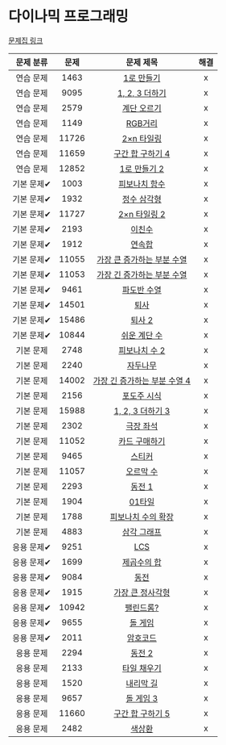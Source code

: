 # 다이나믹 프로그래밍

[문제집 링크](https://www.acmicpc.net/workbook/view/7319)

| 문제 분류 | 문제 | 문제 제목 | 해결 |
| :--: | :--: | :--: | :--: |
| 연습 문제 | 1463 | [1로 만들기](https://www.acmicpc.net/problem/1463) | x |
| 연습 문제 | 9095 | [1, 2, 3 더하기](https://www.acmicpc.net/problem/9095) | x |
| 연습 문제 | 2579 | [계단 오르기](https://www.acmicpc.net/problem/2579) | x |
| 연습 문제 | 1149 | [RGB거리](https://www.acmicpc.net/problem/1149) | x |
| 연습 문제 | 11726 | [2×n 타일링](https://www.acmicpc.net/problem/11726) | x |
| 연습 문제 | 11659 | [구간 합 구하기 4](https://www.acmicpc.net/problem/11659) | x |
| 연습 문제 | 12852 | [1로 만들기 2](https://www.acmicpc.net/problem/12852) | x |
| 기본 문제✔ | 1003 | [피보나치 함수](https://www.acmicpc.net/problem/1003) | x |
| 기본 문제✔ | 1932 | [정수 삼각형](https://www.acmicpc.net/problem/1932) | x |
| 기본 문제✔ | 11727 | [2×n 타일링 2](https://www.acmicpc.net/problem/11727) | x |
| 기본 문제✔ | 2193 | [이친수](https://www.acmicpc.net/problem/2193) | x |
| 기본 문제✔ | 1912 | [연속합](https://www.acmicpc.net/problem/1912) | x |
| 기본 문제✔ | 11055 | [가장 큰 증가하는 부분 수열](https://www.acmicpc.net/problem/11055) | x |
| 기본 문제✔ | 11053 | [가장 긴 증가하는 부분 수열](https://www.acmicpc.net/problem/11053) | x |
| 기본 문제✔ | 9461 | [파도반 수열](https://www.acmicpc.net/problem/9461) | x |
| 기본 문제✔ | 14501 | [퇴사](https://www.acmicpc.net/problem/14501) | x |
| 기본 문제✔ | 15486 | [퇴사 2](https://www.acmicpc.net/problem/15486) | x |
| 기본 문제✔ | 10844 | [쉬운 계단 수](https://www.acmicpc.net/problem/10844) | x |
| 기본 문제 | 2748 | [피보나치 수 2](https://www.acmicpc.net/problem/2748) | x |
| 기본 문제 | 2240 | [자두나무](https://www.acmicpc.net/problem/2240) | x |
| 기본 문제 | 14002 | [가장 긴 증가하는 부분 수열 4](https://www.acmicpc.net/problem/14002) | x |
| 기본 문제 | 2156 | [포도주 시식](https://www.acmicpc.net/problem/2156) | x |
| 기본 문제 | 15988 | [1, 2, 3 더하기 3](https://www.acmicpc.net/problem/15988) | x |
| 기본 문제 | 2302 | [극장 좌석](https://www.acmicpc.net/problem/2302) | x |
| 기본 문제 | 11052 | [카드 구매하기](https://www.acmicpc.net/problem/11052) | x |
| 기본 문제 | 9465 | [스티커](https://www.acmicpc.net/problem/9465) | x |
| 기본 문제 | 11057 | [오르막 수](https://www.acmicpc.net/problem/11057) | x |
| 기본 문제 | 2293 | [동전 1](https://www.acmicpc.net/problem/2293) | x |
| 기본 문제 | 1904 | [01타일](https://www.acmicpc.net/problem/1904) | x |
| 기본 문제 | 1788 | [피보나치 수의 확장](https://www.acmicpc.net/problem/1788) | x |
| 기본 문제 | 4883 | [삼각 그래프](https://www.acmicpc.net/problem/4883) | x |
| 응용 문제✔ | 9251 | [LCS](https://www.acmicpc.net/problem/9251) | x |
| 응용 문제✔ | 1699 | [제곱수의 합](https://www.acmicpc.net/problem/1699) | x |
| 응용 문제✔ | 9084 | [동전](https://www.acmicpc.net/problem/9084) | x |
| 응용 문제✔ | 1915 | [가장 큰 정사각형](https://www.acmicpc.net/problem/1915) | x |
| 응용 문제✔ | 10942 | [팰린드롬?](https://www.acmicpc.net/problem/10942) | x |
| 응용 문제✔ | 9655 | [돌 게임](https://www.acmicpc.net/problem/9655) | x |
| 응용 문제✔ | 2011 | [암호코드](https://www.acmicpc.net/problem/2011) | x |
| 응용 문제 | 2294 | [동전 2](https://www.acmicpc.net/problem/2294) | x |
| 응용 문제 | 2133 | [타일 채우기](https://www.acmicpc.net/problem/2133) | x |
| 응용 문제 | 1520 | [내리막 길](https://www.acmicpc.net/problem/1520) | x |
| 응용 문제 | 9657 | [돌 게임 3](https://www.acmicpc.net/problem/9657) | x |
| 응용 문제 | 11660 | [구간 합 구하기 5](https://www.acmicpc.net/problem/11660) | x |
| 응용 문제 | 2482 | [색상환](https://www.acmicpc.net/problem/2482) | x |
